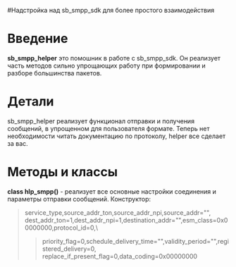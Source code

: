 #Надстройка над sb\_smpp\_sdk для более простого взаимодействия

# Введение #

**sb\_smpp\_helper** это помошник в работе с sb\_smpp\_sdk. Он реализует часть методов сильно упрощающих работу при формировании и разборе большинства пакетов.

# Детали #

sb\_smpp\_helper реализует функционал отправки и получения сообщений, в упрощенном для пользователя формате. Теперь нет необходимости читать документацию по протоколу, helper все сделает за вас.

# Методы и классы #

**class hlp\_smpp()** - реализует все основные настройки соединения и параметры отправки сообщений.
Конструктор:
> service\_type,source\_addr\_ton,source\_addr\_npi,source\_addr="",
> dest\_addr\_ton=1,dest\_addr\_npi=1,destination\_addr="",esm\_class=0x00000000,protocol\_id=0,\
> > priority\_flag=0,schedule\_delivery\_time="",validity\_period="",registered\_delivery=0,\
> > replace\_if\_present\_flag=0,data\_coding=0x00000000



